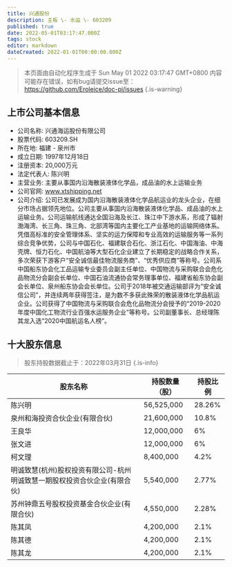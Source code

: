 ```yaml
---
title: 兴通股份
description: 主板 \- 水运 \- 603209
published: true
date: 2022-05-01T03:17:47.000Z
tags: stock
editor: markdown
dateCreated: 2022-01-01T00:00:00.000Z
---
```


> 本页面由自动化程序生成于 Sun May 01 2022 03:17:47 GMT+0800
> 内容可能存在错误，如有bug请提交issue至：https://github.com/Eroleice/doc-pi/issues
{.is-warning}

## 上市公司基本信息
- 公司名称: 兴通海运股份有限公司
- 股票代码: 603209.SH
- 所在地: 福建 - 泉州市
- 成立日期: 1997年12月18日
- 注册资本: 20,000万元
- 法定代表人: 陈兴明
- 主营业务: 主要从事国内沿海散装液体化学品，成品油的水上运输业务
- 公司官网: www.xtshipping.net
- 公司介绍: 公司已发展成为国内沿海散装液体化学品航运业的龙头企业，在细分市场占据领先地位。公司主要从事国内沿海散装液体化学品、成品油的水上运输业务。公司运输航线通达全国沿海及长江、珠江中下游水系，形成了辐射渤海湾、长三角、珠三角、北部湾等国内主要化工产业基地的运输网络体系。凭借高标准的安全管理体系、坚实的运力保障和专业高效的运输服务等一系列综合竞争优势，公司与中国石化、福建联合石化、浙江石化、中国海油、中海壳牌、恒力石化、中国航油等大型石化企业建立了长期稳定的战略合作关系，多次荣获下游客户“安全诚信最佳物流服务商”、“优秀供应商”等称号。公司系中国船东协会化工品运输专业委员会副主任单位、中国物流与采购联合会危化品物流分会副会长单位、中国石油流通协会常务理事单位、福建省船东协会副会长单位、泉州船东协会会长单位。公司于2018年被交通运输部评为“安全诚信公司”，并连续两年获得签注，是为数不多获此殊荣的散装液体化学品航运企业。公司获得了中国物流与采购联合会危化品物流分会授予的“2019-2020年度中国化工物流行业百强水运服务企业”等称号。公司副董事长、总经理陈其龙入选“2020中国航运名人榜”。


## 十大股东信息
> 股东持股数据截止于：2022年03月31日
{.is-info}

| 股东名称 | 持股数量（股） | 持股比例 |
| --- | --- | --- |
| 陈兴明 | 56,525,000 | 28.26% |
| 泉州和海投资合伙企业(有限合伙) | 21,600,000 | 10.8% |
| 王良华 | 12,000,000 | 6% |
| 张文进 | 12,000,000 | 6% |
| 柯文理 | 8,400,000 | 4.2% |
| 明诚致慧(杭州)股权投资有限公司-杭州明诚致慧一期股权投资合伙企业(有限合伙) | 5,540,000 | 2.77% |
| 苏州钟鼎五号股权投资基金合伙企业(有限合伙) | 4,550,000 | 2.28% |
| 陈其凤 | 4,200,000 | 2.1% |
| 陈其德 | 4,200,000 | 2.1% |
| 陈其龙 | 4,200,000 | 2.1% |




